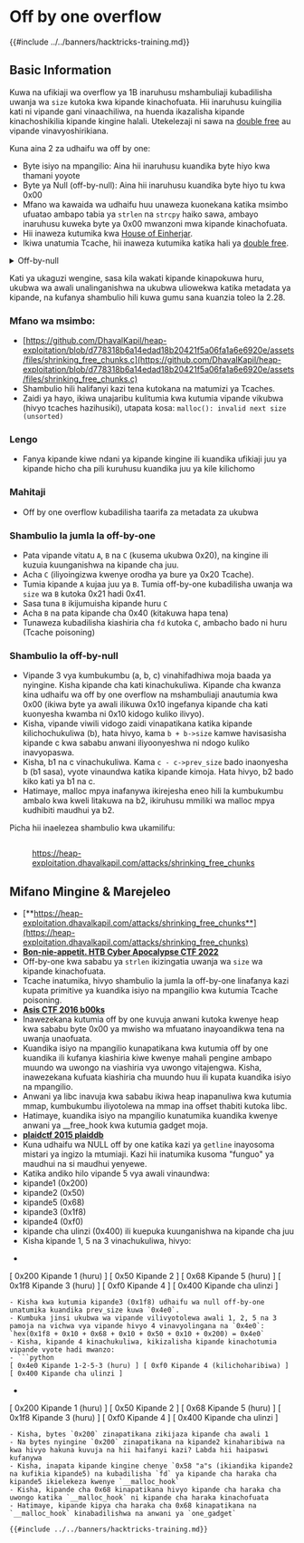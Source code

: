 # Off by one overflow

{{#include ../../banners/hacktricks-training.md}}

## Basic Information

Kuwa na ufikiaji wa overflow ya 1B inaruhusu mshambuliaji kubadilisha uwanja wa `size` kutoka kwa kipande kinachofuata. Hii inaruhusu kuingilia kati ni vipande gani vinaachiliwa, na huenda ikazalisha kipande kinachoshikilia kipande kingine halali. Utekelezaji ni sawa na [double free](double-free.md) au vipande vinavyoshirikiana.

Kuna aina 2 za udhaifu wa off by one:

- Byte isiyo na mpangilio: Aina hii inaruhusu kuandika byte hiyo kwa thamani yoyote
- Byte ya Null (off-by-null): Aina hii inaruhusu kuandika byte hiyo tu kwa 0x00
- Mfano wa kawaida wa udhaifu huu unaweza kuonekana katika msimbo ufuatao ambapo tabia ya `strlen` na `strcpy` haiko sawa, ambayo inaruhusu kuweka byte ya 0x00 mwanzoni mwa kipande kinachofuata.
- Hii inaweza kutumika kwa [House of Einherjar](house-of-einherjar.md).
- Ikiwa unatumia Tcache, hii inaweza kutumika katika hali ya [double free](double-free.md).

<details>

<summary>Off-by-null</summary>
```c
// From https://ctf-wiki.mahaloz.re/pwn/linux/glibc-heap/off_by_one/
int main(void)
{
char buffer[40]="";
void *chunk1;
chunk1 = malloc(24);
puts("Get Input");
gets(buffer);
if(strlen(buffer)==24)
{
strcpy(chunk1,buffer);
}
return 0;
}
```
</details>

Kati ya ukaguzi wengine, sasa kila wakati kipande kinapokuwa huru, ukubwa wa awali unalinganishwa na ukubwa uliowekwa katika metadata ya kipande, na kufanya shambulio hili kuwa gumu sana kuanzia toleo la 2.28.

### Mfano wa msimbo:

- [https://github.com/DhavalKapil/heap-exploitation/blob/d778318b6a14edad18b20421f5a06fa1a6e6920e/assets/files/shrinking_free_chunks.c](https://github.com/DhavalKapil/heap-exploitation/blob/d778318b6a14edad18b20421f5a06fa1a6e6920e/assets/files/shrinking_free_chunks.c)
- Shambulio hili halifanyi kazi tena kutokana na matumizi ya Tcaches.
- Zaidi ya hayo, ikiwa unajaribu kulitumia kwa kutumia vipande vikubwa (hivyo tcaches hazihusiki), utapata kosa: `malloc(): invalid next size (unsorted)`

### Lengo

- Fanya kipande kiwe ndani ya kipande kingine ili kuandika ufikiaji juu ya kipande hicho cha pili kuruhusu kuandika juu ya kile kilichomo

### Mahitaji

- Off by one overflow kubadilisha taarifa za metadata za ukubwa

### Shambulio la jumla la off-by-one

- Pata vipande vitatu `A`, `B` na `C` (kusema ukubwa 0x20), na kingine ili kuzuia kuunganishwa na kipande cha juu.
- Acha `C` (iliyoingizwa kwenye orodha ya bure ya 0x20 Tcache).
- Tumia kipande `A` kujaa juu ya `B`. Tumia off-by-one kubadilisha uwanja wa `size` wa `B` kutoka 0x21 hadi 0x41.
- Sasa tuna `B` ikijumuisha kipande huru `C`
- Acha `B` na pata kipande cha 0x40 (kitakuwa hapa tena)
- Tunaweza kubadilisha kiashiria cha `fd` kutoka `C`, ambacho bado ni huru (Tcache poisoning)

### Shambulio la off-by-null

- Vipande 3 vya kumbukumbu (a, b, c) vinahifadhiwa moja baada ya nyingine. Kisha kipande cha kati kinachukuliwa. Kipande cha kwanza kina udhaifu wa off by one overflow na mshambuliaji anautumia kwa 0x00 (ikiwa byte ya awali ilikuwa 0x10 ingefanya kipande cha kati kuonyesha kwamba ni 0x10 kidogo kuliko ilivyo).
- Kisha, vipande viwili vidogo zaidi vinapatikana katika kipande kilichochukuliwa (b), hata hivyo, kama `b + b->size` kamwe havisasisha kipande c kwa sababu anwani iliyoonyeshwa ni ndogo kuliko inavyopaswa.
- Kisha, b1 na c vinachukuliwa. Kama `c - c->prev_size` bado inaonyesha b (b1 sasa), vyote vinaundwa katika kipande kimoja. Hata hivyo, b2 bado kiko kati ya b1 na c.
- Hatimaye, malloc mpya inafanywa ikirejesha eneo hili la kumbukumbu ambalo kwa kweli litakuwa na b2, ikiruhusu mmiliki wa malloc mpya kudhibiti maudhui ya b2.

Picha hii inaelezea shambulio kwa ukamilifu:

<figure><img src="../../images/image (1247).png" alt=""><figcaption><p><a href="https://heap-exploitation.dhavalkapil.com/attacks/shrinking_free_chunks">https://heap-exploitation.dhavalkapil.com/attacks/shrinking_free_chunks</a></p></figcaption></figure>

## Mifano Mingine & Marejeleo

- [**https://heap-exploitation.dhavalkapil.com/attacks/shrinking_free_chunks**](https://heap-exploitation.dhavalkapil.com/attacks/shrinking_free_chunks)
- [**Bon-nie-appetit. HTB Cyber Apocalypse CTF 2022**](https://7rocky.github.io/en/ctf/htb-challenges/pwn/bon-nie-appetit/)
- Off-by-one kwa sababu ya `strlen` ikizingatia uwanja wa `size` wa kipande kinachofuata.
- Tcache inatumika, hivyo shambulio la jumla la off-by-one linafanya kazi kupata primitive ya kuandika isiyo na mpangilio kwa kutumia Tcache poisoning.
- [**Asis CTF 2016 b00ks**](https://ctf-wiki.mahaloz.re/pwn/linux/glibc-heap/off_by_one/#1-asis-ctf-2016-b00ks)
- Inawezekana kutumia off by one kuvuja anwani kutoka kwenye heap kwa sababu byte 0x00 ya mwisho wa mfuatano inayoandikwa tena na uwanja unaofuata.
- Kuandika isiyo na mpangilio kunapatikana kwa kutumia off by one kuandika ili kufanya kiashiria kiwe kwenye mahali pengine ambapo muundo wa uwongo na viashiria vya uwongo vitajengwa. Kisha, inawezekana kufuata kiashiria cha muundo huu ili kupata kuandika isiyo na mpangilio.
- Anwani ya libc inavuja kwa sababu ikiwa heap inapanuliwa kwa kutumia mmap, kumbukumbu iliyotolewa na mmap ina offset thabiti kutoka libc.
- Hatimaye, kuandika isiyo na mpangilio kunatumika kuandika kwenye anwani ya \_\_free_hook kwa kutumia gadget moja.
- [**plaidctf 2015 plaiddb**](https://ctf-wiki.mahaloz.re/pwn/linux/glibc-heap/off_by_one/#instance-2-plaidctf-2015-plaiddb)
- Kuna udhaifu wa NULL off by one katika kazi ya `getline` inayosoma mistari ya ingizo la mtumiaji. Kazi hii inatumika kusoma "funguo" ya maudhui na si maudhui yenyewe.
- Katika andiko hilo vipande 5 vya awali vinaundwa:
- kipande1 (0x200)
- kipande2 (0x50)
- kipande5 (0x68)
- kipande3 (0x1f8)
- kipande4 (0xf0)
- kipande cha ulinzi (0x400) ili kuepuka kuunganishwa na kipande cha juu
- Kisha kipande 1, 5 na 3 vinachukuliwa, hivyo:
- ```python
[ 0x200 Kipande 1 (huru) ] [ 0x50 Kipande 2 ] [ 0x68 Kipande 5 (huru) ] [ 0x1f8 Kipande 3 (huru) ] [ 0xf0 Kipande 4 ] [ 0x400 Kipande cha ulinzi ]
```
- Kisha kwa kutumia kipande3 (0x1f8) udhaifu wa null off-by-one unatumika kuandika prev_size kuwa `0x4e0`.
- Kumbuka jinsi ukubwa wa vipande vilivyotolewa awali 1, 2, 5 na 3 pamoja na vichwa vya vipande hivyo 4 vinavyolingana na `0x4e0`: `hex(0x1f8 + 0x10 + 0x68 + 0x10 + 0x50 + 0x10 + 0x200) = 0x4e0`
- Kisha, kipande 4 kinachukuliwa, kikizalisha kipande kinachotumia vipande vyote hadi mwanzo:
- ```python
[ 0x4e0 Kipande 1-2-5-3 (huru) ] [ 0xf0 Kipande 4 (kilichoharibiwa) ] [ 0x400 Kipande cha ulinzi ]
```
- ```python
[ 0x200 Kipande 1 (huru) ] [ 0x50 Kipande 2 ] [ 0x68 Kipande 5 (huru) ] [ 0x1f8 Kipande 3 (huru) ] [ 0xf0 Kipande 4 ] [ 0x400 Kipande cha ulinzi ]
```
- Kisha, bytes `0x200` zinapatikana zikijaza kipande cha awali 1
- Na bytes nyingine `0x200` zinapatikana na kipande2 kinaharibiwa na kwa hivyo hakuna kuvuja na hii haifanyi kazi? Labda hii haipaswi kufanywa
- Kisha, inapata kipande kingine chenye `0x58 "a"s (ikiandika kipande2 na kufikia kipande5) na kubadilisha `fd` ya kipande cha haraka cha kipande5 ikielekeza kwenye `__malloc_hook`
- Kisha, kipande cha 0x68 kinapatikana hivyo kipande cha haraka cha uwongo katika `__malloc_hook` ni kipande cha haraka kinachofuata
- Hatimaye, kipande kipya cha haraka cha 0x68 kinapatikana na `__malloc_hook` kinabadilishwa na anwani ya `one_gadget`

{{#include ../../banners/hacktricks-training.md}}
